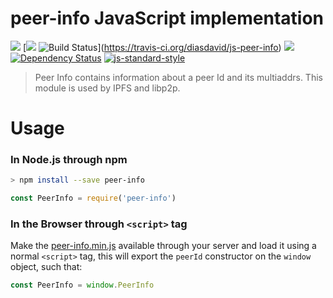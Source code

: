 peer-info JavaScript implementation
===================================

[![](https://img.shields.io/badge/made%20by-Protocol%20Labs-blue.svg?style=flat-square)](http://ipn.io) [[![](https://img.shields.io/badge/freenode-%23ipfs-blue.svg?style=flat-square)](http://webchat.freenode.net/?channels=%23ipfs)
![Build Status](https://travis-ci.org/diasdavid/js-peer-info.svg?style=flat-square)](https://travis-ci.org/diasdavid/js-peer-info) ![](https://img.shields.io/badge/coverage-%3F-yellow.svg?style=flat-square)
[![Dependency Status](https://david-dm.org/diasdavid/js-peer-info.svg?style=flat-square)](https://david-dm.org/diasdavid/js-peer-info) [![js-standard-style](https://img.shields.io/badge/code%20style-standard-brightgreen.svg?style=flat-square)](https://github.com/feross/standard)

> Peer Info contains information about a peer Id and its multiaddrs. This module is used by IPFS and libp2p.

# Usage

### In Node.js through npm

```bash
> npm install --save peer-info
```

```javascript
const PeerInfo = require('peer-info')
```

### In the Browser through `<script>` tag

Make the [peer-info.min.js](/dist/peer-info.min.js) available through your server and load it using a normal `<script>` tag, this will export the `peerId` constructor on the `window` object, such that:

```JavaScript
const PeerInfo = window.PeerInfo
```
